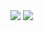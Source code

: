 <img src="https://github.com/Divyanshu-85/Divyanshu-85/blob/main/Navy%20Blue%20Geometric%20Technology%20LinkedIn%20Banner.png">




<img src="https://github.com/Divyanshu-85/Divyanshu-85/blob/main/542f4e9bb015c8ae9ca4ee239f12e597.jpg">
